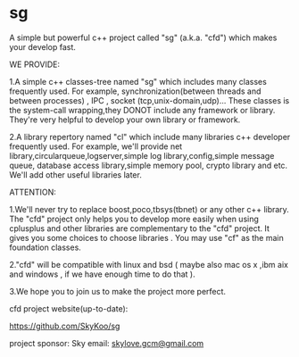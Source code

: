 sg
==
A simple but powerful c++ project called "sg" (a.k.a. "cfd") which makes your develop fast.

WE PROVIDE:

1.A simple c++ classes-tree named "sg" which includes many classes frequently used. For example, synchronization(between threads and between processes) , IPC , socket (tcp,unix-domain,udp)... These classes is the system-call wrapping,they DONOT include any framework or library. They're very helpful to develop your own library or framework.

2.A library repertory named "cl" which include many libraries c++ developer frequently used. For example, we'll provide net library,circularqueue,logserver,simple log library,config,simple message queue, database access library,simple memory pool, crypto library and etc. We'll add other useful libraries later.

ATTENTION:

1.We'll never try to replace boost,poco,tbsys(tbnet) or any other c++ library. The "cfd" project only helps you to develop more easily when using cplusplus and other libraries are complementary to the "cfd" project. It gives you some choices to choose libraries . You may use "cf" as the main foundation classes.

2."cfd" will be compatible with linux and bsd ( maybe also mac os x ,ibm aix and windows , if we have enough time to do that ).

3.We hope you to join us to make the project more perfect.

cfd project website(up-to-date):

https://github.com/SkyKoo/sg

project sponsor: Sky email: skylove.gcm@gmail.com
